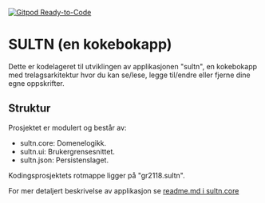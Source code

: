[![Gitpod Ready-to-Code](https://img.shields.io/badge/Gitpod-Ready--to--Code-blue?logo=gitpod)](https://gitpod.stud.ntnu.no/#https://gitlab.stud.idi.ntnu.no/it1901/groups-2021/gr2118/gr2118)

# SULTN (en kokebokapp)

Dette er kodelageret til utviklingen av applikasjonen "sultn", en kokebokapp med trelagsarkitektur hvor du kan se/lese, legge til/endre eller fjerne dine egne oppskrifter.

## Struktur

Prosjektet er modulert og består av:
- sultn.core:   Domenelogikk.
- sultn.ui:     Brukergrensesnittet.
- sultn.json:   Persistenslaget.

Kodingsprosjektets rotmappe ligger på "gr2118.sultn".

For mer detaljert beskrivelse av applikasjon se [readme.md i sultn.core](sultn/README.md)